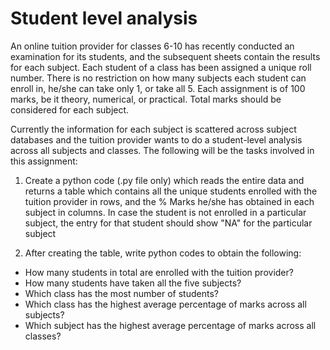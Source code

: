 # Student level analysis
An online tuition provider for classes 6-10 has recently conducted an examination for its students, and the subsequent sheets contain the results for each subject.
Each student of a class has been assigned a unique roll number.
There is no restriction on how many subjects each student can enroll in, he/she can take only 1, or take all 5.
Each assignment is of 100 marks, be it theory, numerical, or practical. Total marks should be considered for each subject.

Currently the information for each subject is scattered across subject databases and the tuition provider wants to do a student-level analysis across all subjects and classes.
The following will be the tasks involved in this assignment:

1. Create a python code (.py file only) which reads the entire data and returns a table which contains all the unique students enrolled with the tuition provider in rows, and the % Marks
he/she has obtained in each subject in columns. In case the student is not enrolled in a particular subject, the entry for that student should show "NA" for the particular subject

2. After creating the table, write python codes to obtain the following:
- How many students in total are enrolled with the tuition provider?
- How many students have taken all the five subjects?
- Which class has the most number of students?
- Which class has the highest average percentage of marks across all subjects?
- Which subject has the highest average percentage of marks across all classes?
